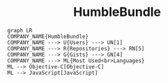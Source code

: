 <h1 align="center">HumbleBundle</h1>

```mermaid
graph LR
COMPANY_NAME{HumbleBundle}
COMPANY_NAME ---> U{Users} ---> UN[1]
COMPANY_NAME ---> R{Repositories} ---> RN[5]
COMPANY_NAME ---> G{Gists} ---> GN[4]
COMPANY_NAME ---> ML{Most Used<br>Languages}
ML --> Objective-C[Objective-C]
ML --> JavaScript[JavaScript]
```
